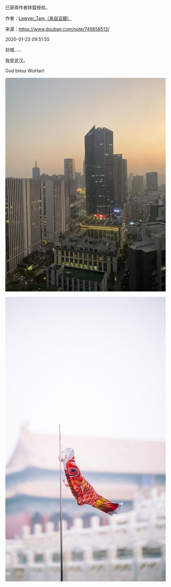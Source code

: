 已获得作者转载授权。


作者：[Lawyer_Tam（来自豆瓣）](https://www.douban.com/people/50118435/)


来源：https://www.douban.com/note/749858513/


2020-01-23 09:51:55


封城……  

我爱武汉。

God bless WuHan!

![](./pic/01-23-Lawyer_Tam-有生之年1.jpg)

![](./pic/01-23-Lawyer_Tam-有生之年2.jpg)